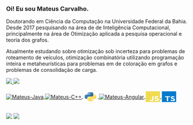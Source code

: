 ### Oi! Eu sou Mateus Carvalho. 

Doutorando em Ciência da Computação na Universidade Federal da Bahia. Desde 2017 pesquisando na área de de Inteligência Computacional, principalmente na área de Otimização aplicada a pesquisa operacional e teoria dos grafos.

Atualmente estudando sobre otimização sob incerteza para problemas de roteamento de veículos, otimização combinatória utilizando programação inteira e metaheurísticas para problemas em de coloração em grafos e problemas de consolidação de carga. 


 <div>
  <a href="https://github.com/mateuscsilva">
  <img height="180em" src="https://github-readme-stats.vercel.app/api?username=mateuscsilva&show_icons=true&theme=tokyonight&include_all_commits=true&count_private=true"/>
  <img height="180em" src="https://github-readme-stats.vercel.app/api/top-langs/?username=mateuscsilva&layout=compact&langs_count=7&theme=tokyonight"/>
</div>
<div style="display: inline_block"><br>
  <img align="center" alt="Mateus-Java" height="30" width="40" src="https://cdn.jsdelivr.net/gh/devicons/devicon/icons/java/java-original.svg" />
  <img align="center" alt="Mateus-C++" height="30" width="40" src="https://cdn.jsdelivr.net/gh/devicons/devicon/icons/cplusplus/cplusplus-original.svg" />
  <img align="center" alt="Mateus-Python" height="30" width="40" src="https://raw.githubusercontent.com/devicons/devicon/master/icons/python/python-original.svg" />
  <img align="center" alt="Mateus-Angular" height="30" width="40" src="https://cdn.jsdelivr.net/gh/devicons/devicon/icons/angularjs/angularjs-original.svg" />
  <img align="center" alt="Mateus-Js" height="30" width="40" src="https://raw.githubusercontent.com/devicons/devicon/master/icons/javascript/javascript-plain.svg" />
  <img align="center" alt="Mateus-Ts" height="30" width="40" src="https://raw.githubusercontent.com/devicons/devicon/master/icons/typescript/typescript-plain.svg" />
  
</div>
  
  ##
 
<div> 
  <a href = "mailto:mateuscsilva.1@gmail.com"><img src="https://img.shields.io/badge/-Gmail-%23333?style=for-the-badge&logo=gmail&logoColor=white" target="_blank"></a>
  <a href="https://www.linkedin.com/in/mateuscarvalhodasilva" target="_blank"><img src="https://img.shields.io/badge/-LinkedIn-%230077B5?style=for-the-badge&logo=linkedin&logoColor=white" target="_blank"></a> 
</div>
